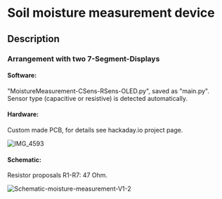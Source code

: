 # Soil moisture measurement device

## Description

### Arrangement with two 7-Segment-Displays

#### Software:

"MoistureMeasurement-CSens-RSens-OLED.py", saved as "main.py". Sensor type (capacitive or resistive) is detected automatically.

#### Hardware:

Custom made PCB, for details see hackaday.io project page.

![IMG_4593](https://github.com/user-attachments/assets/03f5d652-503a-43cc-9c1c-243ff662a956)

#### Schematic:

Resistor proposals R1-R7: 47 Ohm.

![Schematic-moisture-measurement-V1-2](https://github.com/user-attachments/assets/fb59eda7-8fda-497b-ade6-484a9bd17a6e)
